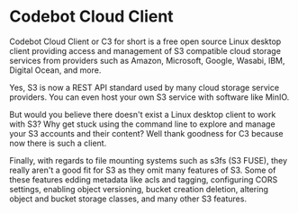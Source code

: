 # Codebot Cloud Client

Codebot Cloud Client or C3 for short is a free open source Linux desktop client providing access and management of S3 compatible cloud storage services from providers such as Amazon, Microsoft, Google, Wasabi, IBM, Digital Ocean, and more.

Yes, S3 is now a REST API standard used by many cloud storage service providers. You can even host your own S3 service with software like MinIO.

But would you believe there doesn't exist a Linux desktop client to work with S3? Why get stuck using the command line to explore and manage your S3 accounts and their content? Well thank goodness for C3 because now there is such a client.

Finally, with regards to file mounting systems such as s3fs (S3 FUSE), they really aren't a good fit for S3 as they omit many features of S3. Some of these features edding metadata like acls and tagging, configuring CORS settings, enabling object versioning, bucket creation deletion, altering object and bucket storage classes, and many other S3 features.
